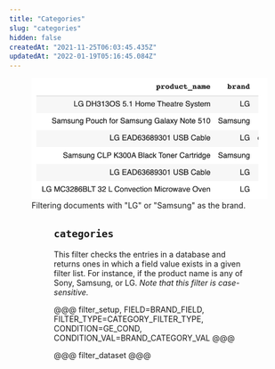```yaml
---
title: "Categories"
slug: "categories"
hidden: false
createdAt: "2021-11-25T06:03:45.435Z"
updatedAt: "2022-01-19T05:16:45.084Z"
---
```

<figure>
<img src="https://github.com/RelevanceAI/RelevanceAI-readme-docs/blob/v2.0.0/docs_template/general-features/_assets/category.png?raw=true" width="658" alt="categories.png" />
<figcaption>Filtering documents with "LG" or "Samsung" as the brand.</figcaption>
<figure>

## `categories`

This filter checks the entries in a database and returns ones in which a field value exists in a given filter list. For instance, if the product name is any of Sony, Samsung, or LG. *Note that this filter is case-sensitive.*

@@@ filter_setup, FIELD=BRAND_FIELD, FILTER_TYPE=CATEGORY_FILTER_TYPE, CONDITION=GE_COND, CONDITION_VAL=BRAND_CATEGORY_VAL @@@

@@@ filter_dataset @@@
